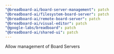 ```yaml
---
"@breadboard-ai/board-server-management": patch
"@breadboard-ai/filesystem-board-server": patch
"@breadboard-ai/remote-board-server": patch
"@breadboard-ai/visual-editor": patch
"@google-labs/breadboard": patch
"@breadboard-ai/shared-ui": patch
---
```


Allow management of Board Servers
